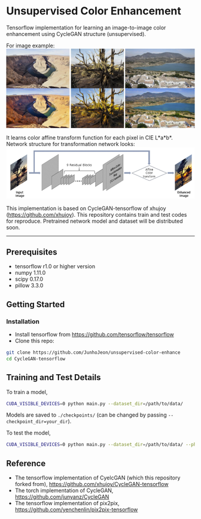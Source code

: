 <!-- <img src='imgs/horse2zebra.gif' align="right" width=384>

<br><br><br>
-->
# Unsupervised Color Enhancement

Tensorflow implementation for learning an image-to-image color enhancement using CycleGAN structure (unsupervised).

For image example:
![color_enhance](/assets/color_enhance.png)

It learns color affine transform function for each pixel in CIE L\*a\*b\*.
Network structure for transformation network looks:
![affine_structure](/assets/affine_structure.png)

This implementation is based on CycleGAN-tensorflow of xhujoy (https://github.com/xhujoy).
This repository contains train and test codes for reproduce.
Pretrained network model and dataset will be distributed soon.

--------------------------

## Prerequisites
- tensorflow r1.0 or higher version
- numpy 1.11.0
- scipy 0.17.0
- pillow 3.3.0

## Getting Started
### Installation
- Install tensorflow from https://github.com/tensorflow/tensorflow
- Clone this repo:
```bash
git clone https://github.com/JunhoJeon/unsupervised-color-enhance
cd CycleGAN-tensorflow
```

## Training and Test Details
To train a model,  
```bash
CUDA_VISIBLE_DEVICES=0 python main.py --dataset_dir=/path/to/data/
```
Models are saved to `./checkpoints/` (can be changed by passing `--checkpoint_dir=your_dir`).  

To test the model,
```bash
CUDA_VISIBLE_DEVICES=0 python main.py --dataset_dir=/path/to/data/ --phase=test --which_direction=AtoB/BtoA
```

## Reference
- The tensorflow implementation of CyelcGAN (which this repository forked from), https://github.com/xhujoy/CycleGAN-tensorflow
- The torch implementation of CycleGAN, https://github.com/junyanz/CycleGAN
- The tensorflow implementation of pix2pix, https://github.com/yenchenlin/pix2pix-tensorflow
